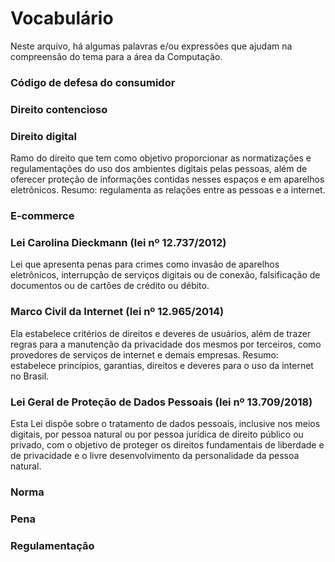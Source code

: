 # Vocabulário
Neste arquivo, há algumas palavras e/ou expressões que ajudam na compreensão do tema para a área da Computação.

### Código de defesa do consumidor

### Direito contencioso

### Direito digital
Ramo do direito que tem como objetivo proporcionar as normatizações e regulamentações do uso dos ambientes digitais pelas pessoas, além de oferecer proteção de informações contidas nesses espaços e em aparelhos eletrônicos. Resumo: regulamenta as relações entre as pessoas e a internet.

### E-commerce

### Lei Carolina Dieckmann (lei nº 12.737/2012)
Lei que apresenta penas para crimes como invasão de aparelhos eletrônicos, interrupção de serviços digitais ou de conexão, falsificação de documentos ou de cartões de crédito ou débito.

### Marco Civil da Internet (lei nº 12.965/2014)
Ela estabelece critérios de direitos e deveres de usuários, além de trazer regras para a manutenção da privacidade dos mesmos por terceiros, como provedores de serviços de internet e demais empresas. Resumo: estabelece princípios, garantias, direitos e deveres para o uso da internet no Brasil.

### Lei Geral de Proteção de Dados Pessoais (lei nº 13.709/2018)
Esta Lei dispõe sobre o tratamento de dados pessoais, inclusive nos meios digitais, por pessoa natural ou por pessoa jurídica de direito público ou privado, com o objetivo de proteger os direitos fundamentais de liberdade e de privacidade e o livre desenvolvimento da personalidade da pessoa natural.

### Norma

### Pena

### Regulamentação
